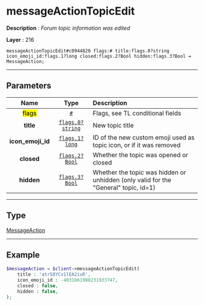 # messageActionTopicEdit

**Description** : *Forum topic information was edited*

**Layer** : 216

```tl
messageActionTopicEdit#c0944820 flags:# title:flags.0?string icon_emoji_id:flags.1?long closed:flags.2?Bool hidden:flags.3?Bool = MessageAction;
```

---

## Parameters

| Name | Type | Description |
| :---: | :---: | :--- |
| <mark>flags</mark> | [`#`](type/#) | Flags, see TL conditional fields |
| **title** | [`flags.0?string`](type/string) | New topic title |
| **icon_emoji_id** | [`flags.1?long`](type/long) | ID of the new custom emoji used as topic icon, or if it was removed |
| **closed** | [`flags.2?Bool`](type/Bool) | Whether the topic was opened or closed |
| **hidden** | [`flags.3?Bool`](type/Bool) | Whether the topic was hidden or unhidden (only valid for the "General" topic, id=1) |

---

## Type

[MessageAction](type/MessageAction)

---

## Example

```php
$messageAction = $client->messageActionTopicEdit(
	title : 'atrS8YCv1lEA2iuR',
	icon_emoji_id : -4031661908231933747,
	closed : false,
	hidden : false,
);
```